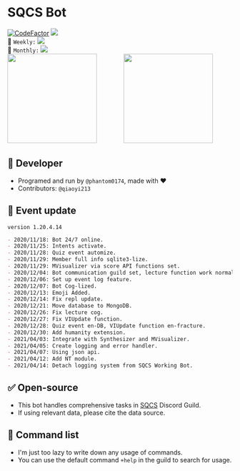 # SQCS Bot

[![CodeFactor](https://www.codefactor.io/repository/github/phantom0174/sqcs_bot/badge)](https://www.codefactor.io/repository/github/phantom0174/sqcs_bot)
![](https://img.shields.io/uptimerobot/status/m786417212-72995a6e32a6e120933f8255)
<br>
📆 `Weekly:`
![](https://img.shields.io/uptimerobot/ratio/7/m786417212-72995a6e32a6e120933f8255)
<br>
📅 `Monthly:`
![](https://img.shields.io/uptimerobot/ratio/m786417212-72995a6e32a6e120933f8255)
<br>
<img src="https://upload.cc/i1/2021/01/04/y0wpXS.jpg" width=200> 　　　　<img src="https://upload.cc/i1/2021/01/04/N8sInJ.png" width=200>
<br>

## 🔧 Developer

- Programed and run by `@phantom0174`, made with ❤️️
- Contributors: `@qiaoyi213`

## 📜 Event update

`version 1.20.4.14`

```markdown
- 2020/11/18: Bot 24/7 online.
- 2020/11/25: Intents activate.
- 2020/11/28: Quiz event automize.
- 2020/11/29: Member full info sqlite3-lize.
- 2020/11/29: MVisualizer via score API functions set.
- 2020/12/04: Bot communication guild set, lecture function work normally.
- 2020/12/06: Set up event log feature.
- 2020/12/07: Bot Cog-lized.
- 2020/12/13: Emoji Added.
- 2020/12/14: Fix repl update.
- 2020/12/21: Move database to MongoDB.
- 2020/12/26: Fix lecture cog.
- 2020/12/27: Fix VIUpdate function.
- 2020/12/28: Quiz event en-DB, VIUpdate function en-fracture.
- 2020/12/30: Add humanity extension.
- 2021/04/03: Integrate with Synthesizer and MVisualizer.
- 2021/04/05: Create logging and error handler.
- 2021/04/07: Using json api.
- 2021/04/12: Add NT module.
- 2021/04/14: Detach logging system from SQCS Working Bot.
```

## ✅ Open-source

- This bot handles comprehensive tasks in [SQCS](https://sqcs.ckcsc.net) Discord Guild.
- If using relevant data, please cite the data source.

## 📃 Command list

- I\'m just too lazy to write down any usage of commands.
- You can use the default command `+help` in the guild to search for usage.
